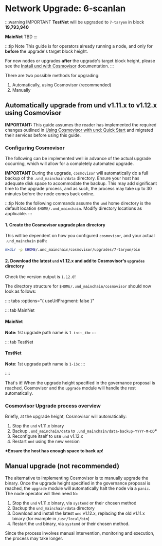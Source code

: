 # Network Upgrade: 6-scanlan

:::warning IMPORTANT
**TestNet** will be upgraded to `7-taryon` in block **19,793,940**

**MainNet** TBD
:::

:::tip Note
This guide is for operators already running a node, and only for **before** the
upgrade's target block height.

For new nodes or upgrades **after** the upgrade's target block height, please see the
[Install und with Cosmovisor](../software/cosmovisor/install_und_with_cosmovisor.md)
documentation.
:::

There are two possible methods for upgrading:

1. Automatically, using Cosmovisor (recommended)
2. Manually

## Automatically upgrade from und v1.11.x to v1.12.x using Cosmovisor

**IMPORTANT:** This guide assumes the reader has implemented the required changes outlined in
[Using Cosmovisor with und: Quick Start](cosmovisor.md) and migrated their services before using this guide.

### Configuring Cosmovisor

The following can be implemented well in advance of the actual upgrade occurring, which will allow
for a completely automated upgrade.

**IMPORTANT** During the upgrade, `cosmovisor` will automatically do a full backup of the `.und_mainchain/data`
directory. Ensure your host has adequate disk space to accommodate the backup. This may add significant time
to the upgrade process, and as such, the process may take up to 30 minutes before the node comes back online.

:::tip Note
the following commands assume the `und` home directory is the default location `$HOME/.und_mainchain`.
Modify directory locations as applicable.
:::

#### 1. Create the Cosmovisor upgrade plan directory

This will be dependent on how you configured `cosmovisor`, and your actual `.und_mainchain` path:

```bash
mkdir -p $HOME/.und_mainchain/cosmovisor/upgrades/7-taryon/bin
```

#### 2. Download the latest `und` v1.12.x and add to Cosmovisor's `upgrades` directory

<InstallUnd version="1.12.0" plan="7-taryon"></InstallUnd>

Check the version output is `1.12.0`!

The directory structure for `$HOME/.und_mainchain/cosmovisor` should now look as follows:

:::: tabs :options="{ useUrlFragment: false }"

::: tab MainNet
#### MainNet

**Note:** 1st upgrade path name is `1-init_ibc`
<CosmovisorDirTree network="mainnet" plan="7-taryon" upgraded=false></CosmovisorDirTree>
:::

::: tab TestNet
#### TestNet

**Note:** 1st upgrade path name is `1-ibc`
<CosmovisorDirTree network="testnet" plan="7-taryon" upgraded=false></CosmovisorDirTree>
:::

::::

That's it! When the upgrade height specified in the governance proposal is reached, Cosmovisor and the `upgrade`
module will handle the rest automatically.

### Cosmovisor Upgrade process overview

Briefly, at the upgrade height, Cosmovisor will automatically:

1. Stop the `und` v1.11.x binary
2. Backup `.und_mainchain/data` to `.und_mainchain/data-backup-YYYY-M-DD`__*__
3. Reconfigure itself to use `und` v1.12.x
4. Restart `und` using the new version

__*Ensure the host has enough space to back up!__

## Manual upgrade (not recommended)

The alternative to implementing Cosmovisor is to manually upgrade the binary. Once the upgrade height specified in the
governance proposal is reached, the `upgrade` module will automatically halt the node via a `panic`. The node operator
will then need to:

1. Stop the `und` v1.11.x binary, via `systemd` or their chosen method
2. Backup the `und_mainchain/data` directory
3. Download and install the latest `und` v1.12.x, replacing the old v1.11.x binary (for example in `/usr/local/bin`)
4. Restart the `und` binary, via `systemd` or their chosen method.

Since the process involves manual intervention, monitoring and execution, the process may take longer.
